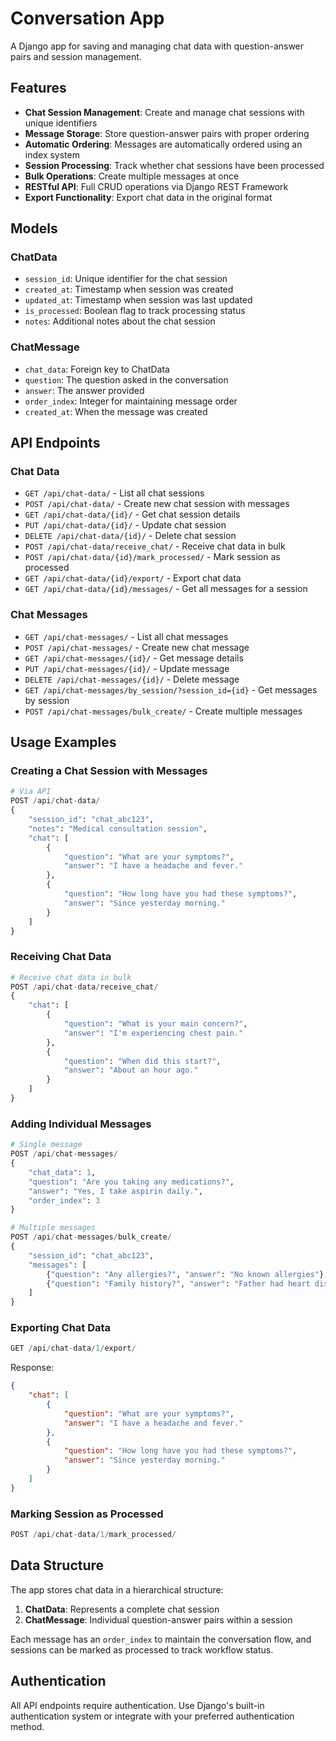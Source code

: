 # Conversation App

A Django app for saving and managing chat data with question-answer pairs and session management.

## Features

- **Chat Session Management**: Create and manage chat sessions with unique identifiers
- **Message Storage**: Store question-answer pairs with proper ordering
- **Automatic Ordering**: Messages are automatically ordered using an index system
- **Session Processing**: Track whether chat sessions have been processed
- **Bulk Operations**: Create multiple messages at once
- **RESTful API**: Full CRUD operations via Django REST Framework
- **Export Functionality**: Export chat data in the original format

## Models

### ChatData
- `session_id`: Unique identifier for the chat session
- `created_at`: Timestamp when session was created
- `updated_at`: Timestamp when session was last updated
- `is_processed`: Boolean flag to track processing status
- `notes`: Additional notes about the chat session

### ChatMessage
- `chat_data`: Foreign key to ChatData
- `question`: The question asked in the conversation
- `answer`: The answer provided
- `order_index`: Integer for maintaining message order
- `created_at`: When the message was created

## API Endpoints

### Chat Data

- `GET /api/chat-data/` - List all chat sessions
- `POST /api/chat-data/` - Create new chat session with messages
- `GET /api/chat-data/{id}/` - Get chat session details
- `PUT /api/chat-data/{id}/` - Update chat session
- `DELETE /api/chat-data/{id}/` - Delete chat session
- `POST /api/chat-data/receive_chat/` - Receive chat data in bulk
- `POST /api/chat-data/{id}/mark_processed/` - Mark session as processed
- `GET /api/chat-data/{id}/export/` - Export chat data
- `GET /api/chat-data/{id}/messages/` - Get all messages for a session

### Chat Messages

- `GET /api/chat-messages/` - List all chat messages
- `POST /api/chat-messages/` - Create new chat message
- `GET /api/chat-messages/{id}/` - Get message details
- `PUT /api/chat-messages/{id}/` - Update message
- `DELETE /api/chat-messages/{id}/` - Delete message
- `GET /api/chat-messages/by_session/?session_id={id}` - Get messages by session
- `POST /api/chat-messages/bulk_create/` - Create multiple messages

## Usage Examples

### Creating a Chat Session with Messages

```python
# Via API
POST /api/chat-data/
{
    "session_id": "chat_abc123",
    "notes": "Medical consultation session",
    "chat": [
        {
            "question": "What are your symptoms?",
            "answer": "I have a headache and fever."
        },
        {
            "question": "How long have you had these symptoms?",
            "answer": "Since yesterday morning."
        }
    ]
}
```

### Receiving Chat Data

```python
# Receive chat data in bulk
POST /api/chat-data/receive_chat/
{
    "chat": [
        {
            "question": "What is your main concern?",
            "answer": "I'm experiencing chest pain."
        },
        {
            "question": "When did this start?",
            "answer": "About an hour ago."
        }
    ]
}
```

### Adding Individual Messages

```python
# Single message
POST /api/chat-messages/
{
    "chat_data": 1,
    "question": "Are you taking any medications?",
    "answer": "Yes, I take aspirin daily.",
    "order_index": 3
}

# Multiple messages
POST /api/chat-messages/bulk_create/
{
    "session_id": "chat_abc123",
    "messages": [
        {"question": "Any allergies?", "answer": "No known allergies"},
        {"question": "Family history?", "answer": "Father had heart disease"}
    ]
}
```

### Exporting Chat Data

```python
GET /api/chat-data/1/export/
```

Response:
```json
{
    "chat": [
        {
            "question": "What are your symptoms?",
            "answer": "I have a headache and fever."
        },
        {
            "question": "How long have you had these symptoms?",
            "answer": "Since yesterday morning."
        }
    ]
}
```

### Marking Session as Processed

```python
POST /api/chat-data/1/mark_processed/
```

## Data Structure

The app stores chat data in a hierarchical structure:

1. **ChatData**: Represents a complete chat session
2. **ChatMessage**: Individual question-answer pairs within a session

Each message has an `order_index` to maintain the conversation flow, and sessions can be marked as processed to track workflow status.

## Authentication

All API endpoints require authentication. Use Django's built-in authentication system or integrate with your preferred authentication method.
